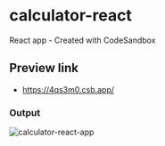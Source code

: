 # calculator-react
React app - Created with CodeSandbox

## Preview link
- https://4qs3m0.csb.app/

### Output
![calculator-react-app](https://user-images.githubusercontent.com/26595961/232016210-22936c18-ccad-43e4-83aa-382fdfe24f85.png)
